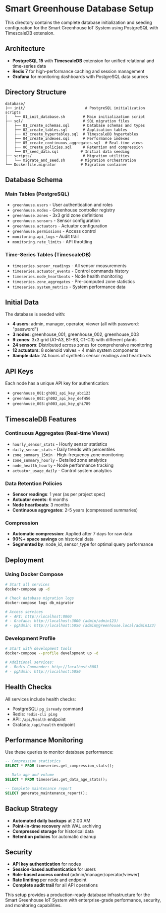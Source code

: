 # Smart Greenhouse Database Setup

This directory contains the complete database initialization and seeding configuration for the Smart Greenhouse IoT System using PostgreSQL with TimescaleDB extension.

## Architecture

- **PostgreSQL 15** with **TimescaleDB** extension for unified relational and time-series data
- **Redis 7** for high-performance caching and session management
- **Grafana** for monitoring dashboards with PostgreSQL data sources

## Directory Structure

```shell
database/
├── init/                           # PostgreSQL initialization scripts
│   └── 01_init_database.sh        # Main initialization script
├── sql/                           # SQL migration files
│   ├── 01_create_schemas.sql      # Database schemas and types
│   ├── 02_create_tables.sql       # Application tables
│   ├── 03_create_hypertables.sql  # TimescaleDB hypertables
│   ├── 04_create_indexes.sql      # Performance indexes
│   ├── 05_create_continuous_aggregates.sql  # Real-time views
│   ├── 06_create_policies.sql     # Retention and compression
│   └── 07_seed_data.sql          # Initial data seeding
├── scripts/                       # Migration utilities
│   └── migrate_and_seed.sh       # Migration orchestration
└── Dockerfile.migrator           # Migration container
```

## Database Schema

### Main Tables (PostgreSQL)

- `greenhouse.users` - User authentication and roles
- `greenhouse.nodes` - Greenhouse controller registry
- `greenhouse.zones` - 3x3 grid zone definitions
- `greenhouse.sensors` - Sensor configuration
- `greenhouse.actuators` - Actuator configuration
- `greenhouse.permissions` - Access control
- `monitoring.api_logs` - Audit trail
- `monitoring.rate_limits` - API throttling

### Time-Series Tables (TimescaleDB)

- `timeseries.sensor_readings` - All sensor measurements
- `timeseries.actuator_events` - Control commands history
- `timeseries.node_heartbeats` - Node health monitoring
- `timeseries.zone_aggregates` - Pre-computed zone statistics
- `timeseries.system_metrics` - System performance data

## Initial Data

The database is seeded with:

- **4 users**: admin, manager, operator, viewer (all with password: "password")
- **3 nodes**: greenhouse_001, greenhouse_002, greenhouse_003
- **9 zones**: 3x3 grid (A1-A3, B1-B3, C1-C3) with different plants
- **24 sensors**: Distributed across zones for comprehensive monitoring
- **12 actuators**: 8 solenoid valves + 4 main system components
- **Sample data**: 24 hours of synthetic sensor readings and heartbeats

## API Keys

Each node has a unique API key for authentication:

- `greenhouse_001`: `gh001_api_key_abc123`
- `greenhouse_002`: `gh002_api_key_def456`
- `greenhouse_003`: `gh003_api_key_ghi789`

## TimescaleDB Features

### Continuous Aggregates (Real-time Views)

- `hourly_sensor_stats` - Hourly sensor statistics
- `daily_sensor_stats` - Daily trends with percentiles
- `zone_summary_15min` - High-frequency zone monitoring
- `zone_summary_hourly` - Detailed zone analytics
- `node_health_hourly` - Node performance tracking
- `actuator_usage_daily` - Control system analytics

### Data Retention Policies

- **Sensor readings**: 1 year (as per project spec)
- **Actuator events**: 6 months
- **Node heartbeats**: 3 months
- **Continuous aggregates**: 2-5 years (compressed summaries)

### Compression

- **Automatic compression**: Applied after 7 days for raw data
- **90%+ space savings** on historical data
- **Segmented by**: node_id, sensor_type for optimal query performance

## Deployment

### Using Docker Compose

```bash
# Start all services
docker-compose up -d

# Check database migration logs
docker-compose logs db_migrator

# Access services
# - API: http://localhost:8000
# - Grafana: http://localhost:3000 (admin/admin123)
# - pgAdmin: http://localhost:5050 (admin@greenhouse.local/admin123)
```

### Development Profile

```bash
# Start with development tools
docker-compose --profile development up -d

# Additional services:
# - Redis Commander: http://localhost:8081
# - pgAdmin: http://localhost:5050
```

## Health Checks

All services include health checks:

- PostgreSQL: `pg_isready` command
- Redis: `redis-cli ping`
- API: `/api/health` endpoint
- Grafana: `/api/health` endpoint

## Performance Monitoring

Use these queries to monitor database performance:

```sql
-- Compression statistics
SELECT * FROM timeseries.get_compression_stats();

-- Data age and volume
SELECT * FROM timeseries.get_data_age_stats();

-- Complete maintenance report
SELECT generate_maintenance_report();
```

## Backup Strategy

- **Automated daily backups** at 2:00 AM
- **Point-in-time recovery** with WAL archiving
- **Compressed storage** for historical data
- **Retention policies** for automatic cleanup

## Security

- **API key authentication** for nodes
- **Session-based authentication** for users
- **Role-based access control** (admin/manager/operator/viewer)
- **Rate limiting** per node and endpoint
- **Complete audit trail** for all API operations

This setup provides a production-ready database infrastructure for the Smart Greenhouse IoT System with enterprise-grade performance, security, and monitoring capabilities.
